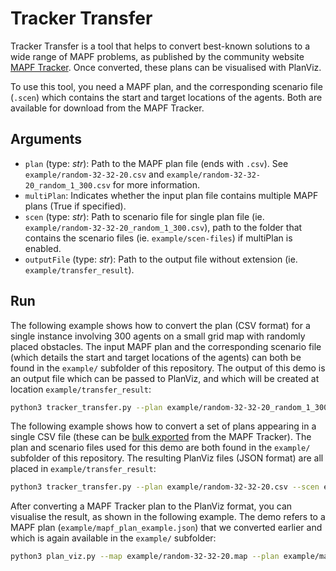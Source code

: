 # Tracker Transfer
Tracker Transfer is a tool that helps to convert best-known solutions to a wide range of MAPF problems, as published by the community website [MAPF Tracker](http://tracker.pathfinding.ai/). Once converted, these plans can be visualised with PlanViz. 

To use this tool, you need a MAPF plan, and the corresponding scenario file (`.scen`) which contains the start and target locations of the agents. Both are available for download from the MAPF Tracker.

## Arguments
- `plan` (type: *str*): Path to the MAPF plan file (ends with `.csv`). See `example/random-32-32-20.csv` and `example/random-32-32-20_random_1_300.csv` for more information.
- `multiPlan`: Indicates whether the input plan file contains multiple MAPF plans (True if specified).
- `scen` (type: *str*): Path to scenario file for single plan file (ie. `example/random-32-32-20_random_1_300.csv`), path to the folder that contains the scenario files (ie. `example/scen-files`) if multiPlan is enabled.
- `outputFile` (type: *str*): Path to the output file without extension (ie. `example/transfer_result`).

## Run
The following example shows how to convert the plan (CSV format) for a single instance involving 300 agents on a small grid map with randomly placed obstacles. The input MAPF plan and the corresponding scenario file (which details the start and target locations of the agents) can both be found in the `example/` subfolder of this repository. The output of this demo is an output file which can be passed to PlanViz, and which will be created at location `example/transfer_result`: 
```bash
python3 tracker_transfer.py --plan example/random-32-32-20_random_1_300.csv --scen example/random-32-32-20-random-1.scen --outputFile example/transfer_result
```

The following example shows how to convert a set of plans appearing in a single CSV file (these can be [bulk exported](http://tracker.pathfinding.ai/results/) from the MAPF Tracker). The plan and scenario files used for this demo are both found in the `example/` subfolder of this repository. The resulting PlanViz files (JSON format) are all placed in `example/transfer_result`:
```bash
python3 tracker_transfer.py --plan example/random-32-32-20.csv --scen example/scen-files --outputFile example/transfer_result --multiPlan
```

After converting a MAPF Tracker plan to the PlanViz format, you can visualise the result, as shown in the following example. The demo refers to a MAPF plan (`example/mapf_plan_example.json`) that we converted earlier and which is again available in the `example/` subfolder:
```bash
python3 plan_viz.py --map example/random-32-32-20.map --plan example/mapf_plan_example.json --grid --aid --static --ca
```
